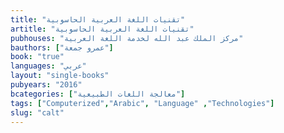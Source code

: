 ```yaml
---
title: "تقنيات اللغة العربية الحاسوبية"
artitle: "تقنيات اللغة العربية الحاسوبية"
pubhouses: "مركز الملك عبد الله لخدمة اللغة العربية"
bauthors: ["عمرو جمعة"]
book: "true"
languages: "عربي"
layout: "single-books"
pubyears: "2016"
bcategories: ["معالجة اللغات الطبيعية"]
tags: ["Computerized","Arabic", "Language" ,"Technologies"]
slug: "calt"
---
```


